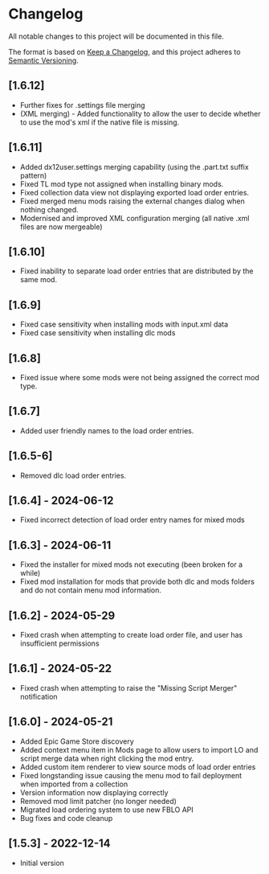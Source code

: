 # Changelog

All notable changes to this project will be documented in this file.

The format is based on [Keep a Changelog](https://keepachangelog.com/en/1.0.0/),
and this project adheres to [Semantic Versioning](https://semver.org/spec/v2.0.0.html).

## [1.6.12]
- Further fixes for .settings file merging
- (XML merging) - Added functionality to allow the user to decide whether to use the mod's
  xml if the native file is missing.

## [1.6.11]
- Added dx12user.settings merging capability (using the .part.txt suffix pattern)
- Fixed TL mod type not assigned when installing binary mods.
- Fixed collection data view not displaying exported load order entries.
- Fixed merged menu mods raising the external changes dialog when nothing changed.
- Modernised and improved XML configuration merging (all native .xml files are now mergeable)

## [1.6.10]
- Fixed inability to separate load order entries that are distributed by the same mod.

## [1.6.9]

- Fixed case sensitivity when installing mods with input.xml data
- Fixed case sensitivity when installing dlc mods

## [1.6.8]

- Fixed issue where some mods were not being assigned the correct mod type.

## [1.6.7]

- Added user friendly names to the load order entries.

## [1.6.5-6]

- Removed dlc load order entries.

## [1.6.4] - 2024-06-12

- Fixed incorrect detection of load order entry names for mixed mods

## [1.6.3] - 2024-06-11

- Fixed the installer for mixed mods not executing (been broken for a while)
- Fixed mod installation for mods that provide both dlc and mods folders and do not contain menu mod information.

## [1.6.2] - 2024-05-29

- Fixed crash when attempting to create load order file, and user has insufficient permissions

## [1.6.1] - 2024-05-22

- Fixed crash when attempting to raise the "Missing Script Merger" notification

## [1.6.0] - 2024-05-21

- Added Epic Game Store discovery
- Added context menu item in Mods page to allow users to import LO and script merge data when right clicking the mod entry.
- Added custom item renderer to view source mods of load order entries
- Fixed longstanding issue causing the menu mod to fail deployment when imported from a collection
- Version information now displaying correctly
- Removed mod limit patcher (no longer needed)
- Migrated load ordering system to use new FBLO API
- Bug fixes and code cleanup

## [1.5.3] - 2022-12-14

- Initial version